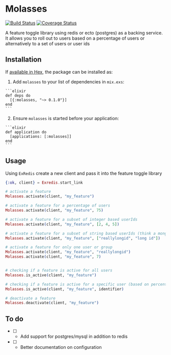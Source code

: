 # Molasses

[![Build Status](https://travis-ci.org/securingsincity/molasses.svg?branch=master)](https://travis-ci.org/securingsincity/molasses)
[![Coverage Status](https://coveralls.io/repos/github/securingsincity/molasses/badge.svg?branch=master)](https://coveralls.io/github/securingsincity/molasses?branch=master)

A feature toggle library using redis or ecto (postgres) as a backing service. It allows you to roll out to users based on a percentage of users or alternatively to a set of users or user ids

## Installation

If [available in Hex](https://hex.pm/docs/publish), the package can be installed as:

  1. Add `molasses` to your list of dependencies in `mix.exs`:

    ```elixir
    def deps do
      [{:molasses, "~> 0.1.0"}]
    end
    ```

  2. Ensure `molasses` is started before your application:

    ```elixir
    def application do
      [applications: [:molasses]]
    end
    ```

## Usage

Using `ExRedis` create a new client and pass it into the feature toggle library

```elixir
{:ok, client} = Exredis.start_link

# activate a feature
Molasses.activate(client, "my_feature")

# activate a feature for a percentage of users
Molasses.activate(client, "my_feature", 75)

# activate a feature for a subset of integer based userIds 
Molasses.activate(client, "my_feature", [2, 4, 5])

# activate a feature for a subset of string based userIds (think a mongoId) or a list of groups
Molasses.activate(client, "my_feature", ["reallylongid", "long id"])

# activate a feature for only one user or group 
Molasses.activate(client, "my_feature", "reallylongid")
Molasses.activate(client, "my_feature", 7)


# checking if a feature is active for all users
Molasses.is_active(client, "my_feature")

# checking if a feature is active for a specific user (based on percentage, or user id/group)
Molasses.is_active(client, "my_feature", identifier)

# deactivate a feature
Molasses.deactivate(client, "my_feature")

```


## To do

- [ ] - Add support for postgres/mysql in addition to redis
- [ ] - Better documentation on configuration
